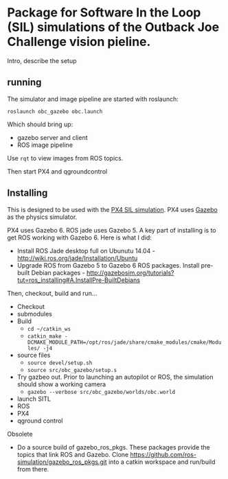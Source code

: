 # Package for Software In the Loop (SIL) simulations of the Outback Joe Challenge vision pieline.

Intro, describe the setup

## running 

The simulator and image pipeline are started with roslaunch:

    roslaunch obc_gazebo obc.launch

Which should bring up:
* gazebo server and client
* ROS image pipeline

Use `rqt` to view images from ROS topics.

Then start PX4 and qgroundcontrol

## Installing

This is designed to be used with the [PX4 SIL simulation](http://dev.px4.io/simulation-gazebo.html).  PX4 uses [Gazebo](http://gazebosim.org/) as the physics simulator.  

PX4 uses Gazebo 6.  ROS jade uses Gazebo 5.  A key part of installing is to get ROS working with Gazebo 6.  Here is what I did:

* Install ROS Jade desktop full on Ubunutu 14.04 - http://wiki.ros.org/jade/Installation/Ubuntu
* Upgrade ROS from Gazebo 5 to Gazebo 6 ROS packages.  Install pre-built Debian packages - http://gazebosim.org/tutorials?tut=ros_installing#A.InstallPre-BuiltDebians 




Then, checkout, build and run...

* Checkout
* submodules
* Build
    * `cd ~/catkin_ws`
    * `catkin_make -DCMAKE_MODULE_PATH=/opt/ros/jade/share/cmake_modules/cmake/Modules/ -j4`
* source files
    * `source devel/setup.sh`
    * `source src/obc_gazebo/setup.s`
* Try gazbeo out. Prior to launching an autopilot or ROS, the simulation should show a working camera
    * `gazebo --verbose src/obc_gazebo/worlds/obc.world`
* launch SITL
* ROS
* PX4
* qground control
 


Obsolete

* Do a source build of gazebo_ros_pkgs.  These packages provide the topics that link ROS and Gazebo.  Clone https://github.com/ros-simulation/gazebo_ros_pkgs.git into a catkin workspace and run/build from there.

